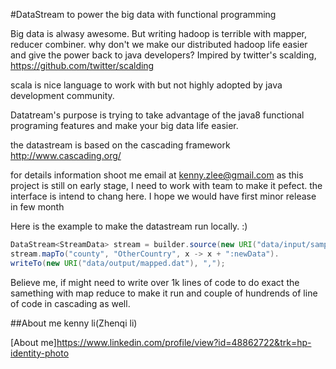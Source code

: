#DataStream to power the big data with functional programming


Big data is alwasy awesome. But writing hadoop is terrible with mapper, reducer
combiner. why don't we make our distributed hadoop life easier and give the power back to 
java developers? 
Impired by twitter's scalding, 
 https://github.com/twitter/scalding

scala is nice language to work with but not highly adopted by java development community. 

Datatream's purpose is trying to take advantage of the java8 functional programing features 
and make your big data life easier. 

the datastream is based on the cascading framework 
http://www.cascading.org/

for details information shoot me email at kenny.zlee@gmail.com
as this project is still on early stage, I need to work with team 
to make it pefect. the interface is intend to chang here. I hope we would have
first minor release in few month 

Here is the example to make the datastream run locally. :)
```java
DataStream<StreamData> stream = builder.source(new URI("data/input/sample.csv")).build();
stream.mapTo("county", "OtherCountry", x -> x + ":newData").
writeTo(new URI("data/output/mapped.dat"), ",");
```

Believe me, if might need to write over 1k lines of code to do exact the samething with map reduce to make it run
and couple of hundrends of line of code in cascading as well. 

##About me 
kenny li(Zhenqi li) 

[About me]https://www.linkedin.com/profile/view?id=48862722&trk=hp-identity-photo


